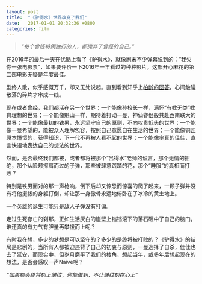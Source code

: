 ```yaml
---
layout: post
title:  "《驴得水》世界改变了我们"
date:   2017-01-01 20:32:36 +0800
categories: film
---
```

> *“每个曾经特例独行的人，都抛弃了曾经的自己。”*

在2016年的最后一天在优酷上看了《驴得水》，就像剧末不少弹幕说到的：“我欠你一张电影票”，如果要评价一下2016年一年看过的种种影片，这部开心麻花的第二部电影无疑是年度最佳。

剧终人散，似乎感慨万千，却又无处说起。直到看到知乎上[柏龄的回答](https://www.zhihu.com/question/50954887)，心间触碰散落的碎片才串成一线。

现在或者曾经，我们都活在另一个世界：一个能像孙校长一样，满怀“有教无类”教育理想的世界；一个能像魁山一样，期待着打动一曼，神仙眷侣般共赴西南联大的世界；一个能像最初的铁男，永远坚守自己的原则，不向权贵低头的世界；一个能像一曼希望的，能被众人理解包容，按照自己意愿自在生活的世界；一个能像铜匠原本憧憬的，获得知识，下一代不再被人看不起的世界；一个能像率真的佳佳，直言快语地表达自己的想法的世界。

然而，是否最终我们都被，或者都将被那个“吕得水”老师的谎言，那个无情的拒绝，那个从脸颊擦肩而过的子弹，那些被肆意践踏的花，那个“睡服”的真相而打败？

特别是铁男面对的那一声枪响，倒下后却又惊恐而惊喜的爬了起来，一颗子弹并没有将他挺拔的身躯打倒，却让那一身傲骨永远地俯卧在了冰冷的黄土地上。

一个英雄的诞生可能只是敌人子弹没有打偏。

走过生死存亡的刹那，正如生活灰白的崖壁上铛铛滚下的落石砸中了自己的脑门，谁还真的有力气有胆量再攀援而上呢？

有时我在想，多少的梦想是可以坚守的？多少的是终将被打败的？《驴得水》的结局是悲剧的，当所有人都被迫违背了自己的初衷与原则，一曼选择了自杀，佳佳也去了延安，而现实中，但岁月磨平了我们的棱角，想起当年，或多年后想起现在的想法，是否会感叹一声Naive呢？

*“如果额头终将刻上皱纹，你能做到，不让皱纹刻在心上”*
